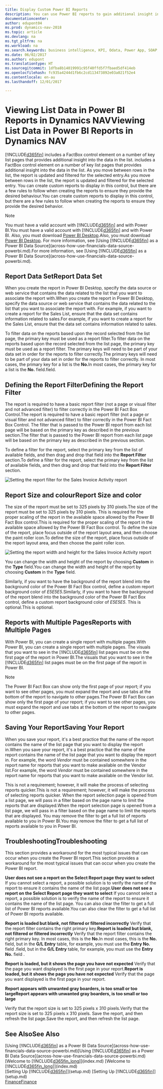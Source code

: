 ```yaml
---
title: Display Custom Power BI Reports
description: You can use Power BI reports to gain additional insight into data in lists in Dynamics NAV.
documentationcenter: 
author: edupont04
ms.prod: dynamics-nav-2018
ms.topic: article
ms.devlang: na
ms.tgt_pltfrm: na
ms.workload: na
ms.search.keywords: business intelligence, KPI, Odata, Power App, SOAP, analysis
ms.date: 06/02/2017
ms.author: edupont
ms.translationtype: HT
ms.sourcegitcommit: 1dfba8b14019991c95f40ffd5f7fbaed5df414eb
ms.openlocfilehash: fc935a4244d1fb6c2cd113473892e03a021f52e4
ms.contentlocale: en-au
ms.lasthandoff: 12/01/2017

---
```

# <a name="viewing-list-data-in-power-bi-reports-in-dynamics-nav"></a><span data-ttu-id="bf35c-103">Viewing List Data in Power BI Reports in Dynamics NAV</span><span class="sxs-lookup"><span data-stu-id="bf35c-103">Viewing List Data in Power BI Reports in Dynamics NAV</span></span>
[!INCLUDE[d365fin](includes/d365fin_md.md)]<span data-ttu-id="bf35c-104"> includes a FactBox control element on a number of key list pages that provides additional insight into the data in the list.</span><span class="sxs-lookup"><span data-stu-id="bf35c-104"> includes a FactBox control element on a number of key list pages that provides additional insight into the data in the list.</span></span> <span data-ttu-id="bf35c-105">As you move between rows in the list, the report is updated and filtered for the selected entry.</span><span class="sxs-lookup"><span data-stu-id="bf35c-105">As you move between rows in the list, the report is updated and filtered for the selected entry.</span></span> <span data-ttu-id="bf35c-106">You can create custom reports to display in this control, but there are a few rules to follow when creating the reports to ensure they provide the desired behaviour.</span><span class="sxs-lookup"><span data-stu-id="bf35c-106">You can create custom reports to display in this control, but there are a few rules to follow when creating the reports to ensure they provide the desired behavior.</span></span>  

> [!NOTE]  
>   <span data-ttu-id="bf35c-107">You must have a valid account with [!INCLUDE[d365fin](includes/d365fin_md.md)] and with Power BI.</span><span class="sxs-lookup"><span data-stu-id="bf35c-107">You must have a valid account with [!INCLUDE[d365fin](includes/d365fin_md.md)] and with Power BI.</span></span> <span data-ttu-id="bf35c-108">Also, you must download [Power BI Desktop](https://powerbi.microsoft.com/en-us/desktop/).</span><span class="sxs-lookup"><span data-stu-id="bf35c-108">Also, you must download [Power BI Desktop](https://powerbi.microsoft.com/en-us/desktop/).</span></span> <span data-ttu-id="bf35c-109">For more information, see [Using [!INCLUDE[d365fin](includes/d365fin_md.md)] as a Power BI Data Source](across-how-use-financials-data-source-powerbi.md).</span><span class="sxs-lookup"><span data-stu-id="bf35c-109">For more information, see [Using [!INCLUDE[d365fin](includes/d365fin_md.md)] as a Power BI Data Source](across-how-use-financials-data-source-powerbi.md).</span></span>  

## <a name="report-data-set"></a><span data-ttu-id="bf35c-110">Report Data Set</span><span class="sxs-lookup"><span data-stu-id="bf35c-110">Report Data Set</span></span>
<span data-ttu-id="bf35c-111">When you create the report in Power BI Desktop, specify the data source or web service that contains the data related to the list that you want to associate the report with.</span><span class="sxs-lookup"><span data-stu-id="bf35c-111">When you create the report in Power BI Desktop, specify the data source or web service that contains the data related to the list that you want to associate the report with.</span></span> <span data-ttu-id="bf35c-112">For example, if you want to create a report for the Sales List, ensure that the data set contains information related to sales.</span><span class="sxs-lookup"><span data-stu-id="bf35c-112">For example, if you want to create a report for the Sales List, ensure that the data set contains information related to sales.</span></span>  

<span data-ttu-id="bf35c-113">To filter data on the reports based upon the record selected from the list page, the primary key must be used as a report filter.</span><span class="sxs-lookup"><span data-stu-id="bf35c-113">To filter data on the reports based upon the record selected from the list page, the primary key must be used as a report filter.</span></span> <span data-ttu-id="bf35c-114">The primary keys will need to be part of your data set in order for the reports to filter correctly.</span><span class="sxs-lookup"><span data-stu-id="bf35c-114">The primary keys will need to be part of your data set in order for the reports to filter correctly.</span></span> <span data-ttu-id="bf35c-115">In most cases, the primary key for a list is the **No.**</span><span class="sxs-lookup"><span data-stu-id="bf35c-115">In most cases, the primary key for a list is the **No.**</span></span> <span data-ttu-id="bf35c-116">field.</span><span class="sxs-lookup"><span data-stu-id="bf35c-116">field.</span></span>  

## <a name="defining-the-report-filter"></a><span data-ttu-id="bf35c-117">Defining the Report Filter</span><span class="sxs-lookup"><span data-stu-id="bf35c-117">Defining the Report Filter</span></span>
<span data-ttu-id="bf35c-118">The report is required to have a basic report filter (not a page or visual filter and not advanced filter) to filter correctly in the Power BI Fact Box Control.</span><span class="sxs-lookup"><span data-stu-id="bf35c-118">The report is required to have a basic report filter (not a page or visual filter and not advanced filter) to filter correctly in the Power BI Fact Box Control.</span></span> <span data-ttu-id="bf35c-119">The filter that is passed to the Power BI report from each list page will be based on the primary key as described in the previous section.</span><span class="sxs-lookup"><span data-stu-id="bf35c-119">The filter that is passed to the Power BI report from each list page will be based on the primary key as described in the previous section.</span></span>  

<span data-ttu-id="bf35c-120">To define a filter for the report, select the primary key from the list of available fields, and then drag and drop that field into the **Report Filter** section.</span><span class="sxs-lookup"><span data-stu-id="bf35c-120">To define a filter for the report, select the primary key from the list of available fields, and then drag and drop that field into the **Report Filter** section.</span></span>  

![Setting the report filter for the Sales Invoice Activity report](./media/across-how-use-powerbi-reports-factbox/financials-powerbi-report-filter.png)

## <a name="report-size-and-color"></a><span data-ttu-id="bf35c-122">Report Size and colour</span><span class="sxs-lookup"><span data-stu-id="bf35c-122">Report Size and color</span></span>
<span data-ttu-id="bf35c-123">The size of the report must be set to 325 pixels by 310 pixels.</span><span class="sxs-lookup"><span data-stu-id="bf35c-123">The size of the report must be set to 325 pixels by 310 pixels.</span></span> <span data-ttu-id="bf35c-124">This is required for the proper scaling of the report in the available space allowed by the Power BI Fact Box control.</span><span class="sxs-lookup"><span data-stu-id="bf35c-124">This is required for the proper scaling of the report in the available space allowed by the Power BI Fact Box control.</span></span> <span data-ttu-id="bf35c-125">To define the size of the report, place focus outside of the report layout area, and then choose the paint roller icon.</span><span class="sxs-lookup"><span data-stu-id="bf35c-125">To define the size of the report, place focus outside of the report layout area, and then choose the paint roller icon.</span></span>

![Setting the report width and height for the Sales Invoice Activity report](./media/across-how-use-powerbi-reports-factbox/financials-powerbi-report-sizing.png)

<span data-ttu-id="bf35c-127">You can change the width and height of the report by choosing **Custom** in the **Type** field.</span><span class="sxs-lookup"><span data-stu-id="bf35c-127">You can change the width and height of the report by choosing **Custom** in the **Type** field.</span></span>

<span data-ttu-id="bf35c-128">Similarly, if you want to have the background of the report blend into the background color of the Power BI Fact Box control, define a custom report background color of *E5E5E5*.</span><span class="sxs-lookup"><span data-stu-id="bf35c-128">Similarly, if you want to have the background of the report blend into the background color of the Power BI Fact Box control, define a custom report background color of *E5E5E5*.</span></span> <span data-ttu-id="bf35c-129">This is optional.</span><span class="sxs-lookup"><span data-stu-id="bf35c-129">This is optional.</span></span>  

## <a name="reports-with-multiple-pages"></a><span data-ttu-id="bf35c-130">Reports with Multiple Pages</span><span class="sxs-lookup"><span data-stu-id="bf35c-130">Reports with Multiple Pages</span></span>
<span data-ttu-id="bf35c-131">With Power BI, you can create a single report with multiple pages.</span><span class="sxs-lookup"><span data-stu-id="bf35c-131">With Power BI, you can create a single report with multiple pages.</span></span> <span data-ttu-id="bf35c-132">The visuals that you want to see in the [!INCLUDE[d365fin](includes/d365fin_md.md)] list pages must be on the first page of the report in Power BI.</span><span class="sxs-lookup"><span data-stu-id="bf35c-132">The visuals that you want to see in the [!INCLUDE[d365fin](includes/d365fin_md.md)] list pages must be on the first page of the report in Power BI.</span></span>  

> [!NOTE]  
>  <span data-ttu-id="bf35c-133">The Power BI Fact Box can show only the first page of your report; if you want to see other pages, you must expand the report and use tabs at the bottom of the report to navigate to other pages.</span><span class="sxs-lookup"><span data-stu-id="bf35c-133">The Power BI Fact Box can show only the first page of your report; if you want to see other pages, you must expand the report and use tabs at the bottom of the report to navigate to other pages.</span></span>  

## <a name="saving-your-report"></a><span data-ttu-id="bf35c-134">Saving Your Report</span><span class="sxs-lookup"><span data-stu-id="bf35c-134">Saving Your Report</span></span>

<span data-ttu-id="bf35c-135">When you save your report, it's a best practice that the name of the report contains the name of the list page that you want to display the report in.</span><span class="sxs-lookup"><span data-stu-id="bf35c-135">When you save your report, it's a best practice that the name of the report contains the name of the list page that you want to display the report in.</span></span> <span data-ttu-id="bf35c-136">For example, the word *Vendor* must be contained somewhere in the report name for reports that you want to make available on the Vendor list.</span><span class="sxs-lookup"><span data-stu-id="bf35c-136">For example, the word *Vendor* must be contained somewhere in the report name for reports that you want to make available on the Vendor list.</span></span>  

<span data-ttu-id="bf35c-137">This is not a requirement; however, it will make the process of selecting reports quicker.</span><span class="sxs-lookup"><span data-stu-id="bf35c-137">This is not a requirement; however, it will make the process of selecting reports quicker.</span></span> <span data-ttu-id="bf35c-138">When the report selection page is opened from a list page, we will pass in a filter based on the page name to limit the reports that are displayed.</span><span class="sxs-lookup"><span data-stu-id="bf35c-138">When the report selection page is opened from a list page, we will pass in a filter based on the page name to limit the reports that are displayed.</span></span>  <span data-ttu-id="bf35c-139">You may remove the filter to get a full list of reports available to you in Power BI.</span><span class="sxs-lookup"><span data-stu-id="bf35c-139">You may remove the filter to get a full list of reports available to you in Power BI.</span></span>  

## <a name="troubleshooting"></a><span data-ttu-id="bf35c-140">Troubleshooting</span><span class="sxs-lookup"><span data-stu-id="bf35c-140">Troubleshooting</span></span>
<span data-ttu-id="bf35c-141">This section provides a workaround for the most typical issues that can occur when you create the Power BI report.</span><span class="sxs-lookup"><span data-stu-id="bf35c-141">This section provides a workaround for the most typical issues that can occur when you create the Power BI report.</span></span>  

<span data-ttu-id="bf35c-142">**User does not see a report on the Select Report page they want to select** If you cannot select a report, a possible solution is to verify the name of the report to ensure it contains the name of the list page.</span><span class="sxs-lookup"><span data-stu-id="bf35c-142">**User does not see a report on the Select Report page they want to select** If you cannot select a report, a possible solution is to verify the name of the report to ensure it contains the name of the list page.</span></span> <span data-ttu-id="bf35c-143">You can also clear the filter to get a full list of Power BI reports available.</span><span class="sxs-lookup"><span data-stu-id="bf35c-143">You can also clear the filter to get a full list of Power BI reports available.</span></span>  

<span data-ttu-id="bf35c-144">**Report is loaded but blank, not filtered or filtered incorrectly** Verify that the report filter contains the right primary key.</span><span class="sxs-lookup"><span data-stu-id="bf35c-144">**Report is loaded but blank, not filtered or filtered incorrectly** Verify that the report filter contains the right primary key.</span></span> <span data-ttu-id="bf35c-145">In most cases, this is the **No.**</span><span class="sxs-lookup"><span data-stu-id="bf35c-145">In most cases, this is the **No.**</span></span> <span data-ttu-id="bf35c-146">field, but in the **G/L Entry** table, for example, you must use the **Entry No.** field  .</span><span class="sxs-lookup"><span data-stu-id="bf35c-146">field, but in the **G/L Entry** table, for example, you must use the **Entry No.** field  .</span></span>

<span data-ttu-id="bf35c-147">**Report is loaded, but it shows the page you have not expected** Verify that the page you want displayed is the first page in your report.</span><span class="sxs-lookup"><span data-stu-id="bf35c-147">**Report is loaded, but it shows the page you have not expected** Verify that the page you want displayed is the first page in your report.</span></span>  

<span data-ttu-id="bf35c-148">**Report appears with unwanted gray boarders, is too small or too large**</span><span class="sxs-lookup"><span data-stu-id="bf35c-148">**Report appears with unwanted gray boarders, is too small or too large**</span></span>

<span data-ttu-id="bf35c-149">Verify that the report size is set to 325 pixels x 310 pixels.</span><span class="sxs-lookup"><span data-stu-id="bf35c-149">Verify that the report size is set to 325 pixels x 310 pixels.</span></span> <span data-ttu-id="bf35c-150">Save the report, and then refresh the list page.</span><span class="sxs-lookup"><span data-stu-id="bf35c-150">Save the report, and then refresh the list page.</span></span>  

## <a name="see-also"></a><span data-ttu-id="bf35c-151">See Also</span><span class="sxs-lookup"><span data-stu-id="bf35c-151">See Also</span></span>
<span data-ttu-id="bf35c-152">[Using [!INCLUDE[d365fin](includes/d365fin_md.md)] as a Power BI Data Source](across-how-use-financials-data-source-powerbi.md)</span><span class="sxs-lookup"><span data-stu-id="bf35c-152">[Using [!INCLUDE[d365fin](includes/d365fin_md.md)] as a Power BI Data Source](across-how-use-financials-data-source-powerbi.md)</span></span>  
<span data-ttu-id="bf35c-153">[Welcome to [!INCLUDE[d365fin_long](includes/d365fin_long_md.md)]](index.md)  </span><span class="sxs-lookup"><span data-stu-id="bf35c-153">[Welcome to [!INCLUDE[d365fin_long](includes/d365fin_long_md.md)]](index.md)  </span></span>  
<span data-ttu-id="bf35c-154">[Setting Up [!INCLUDE[d365fin](includes/d365fin_md.md)]](setup.md)  </span><span class="sxs-lookup"><span data-stu-id="bf35c-154">[Setting Up [!INCLUDE[d365fin](includes/d365fin_md.md)]](setup.md)  </span></span>  
[<span data-ttu-id="bf35c-155">Finance</span><span class="sxs-lookup"><span data-stu-id="bf35c-155">Finance</span></span>](finance.md)  

